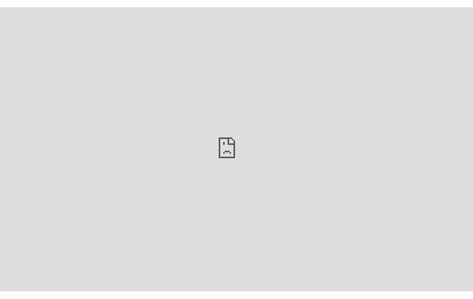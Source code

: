 <!--- yes, this is an html page basically, but we want this to be embeded in our theme -->

<style>
#center {
    left: 50%;
    transform: translate(-50%, 0);
    position: absolute;
}
</style>

<div id="center">
    <iframe class="resizable" src="https://uflorida-my.sharepoint.com/personal/a_verma1_ufl_edu/_layouts/15/Doc.aspx?sourcedoc={b145d95d-7b40-4fe6-a5da-4225af19fb5b}&amp;action=embedview&amp;wdAr=1.7777777777777777" width="1024px" height="576px" frameborder="0">This is an embedded <a target="_blank" href="https://office.com">Microsoft Office</a> presentation, powered by <a target="_blank" href="https://office.com/webapps">Office</a>.</iframe>
</div>
<div class="resizable nowidth" style="width: 1px; height: 576px;"></div> 

<script>
function resizer() {
    const LENGTH_RATIO = 9.0/16.0;
    let width = screen.width;
    let height = 576;

    if (width < 1024) {
        height = Math.round(screen.width * LENGTH_RATIO);
    } else {
        width = 1024;
    }

    const collection = document.getElementsByClassName("resizable");
    for (let i = 0; i < collection.length; i++) {
        if (!collection[i].className.includes("nowidth")) {
            collection[i].style.width = width + "px";
        }
        collection[i].style.height = height + "px";
    }
}

window.addEventListener("resize", resizer);
resizer()
</script>